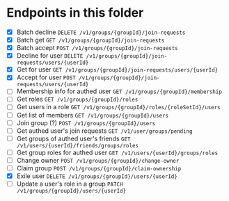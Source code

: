 # Endpoints in this folder
- [x] Batch decline `DELETE /v1/groups/{groupId}/join-requests`
- [x] Batch get `GET /v1/groups/{groupId}/join-requests`
- [x] Batch accept `POST /v1/groups/{groupId}/join-requests`
- [x] Decline for user `DELETE /v1/groups/{groupId}/join-requests/users/{userId}`
- [x] Get for user `GET /v1/groups/{groupId}/join-requests/users/{userId}`
- [x] Accept for user `POST /v1/groups/{groupId}/join-requests/users/{userId}`
- [ ] Membership info for authed user `GET /v1/groups/{groupId}/membership`
- [ ] Get roles `GET /v1/groups/{groupId}/roles`
- [ ] Get users in a role `GET /v1/groups/{groupId}/roles/{roleSetId}/users`
- [ ] Get list of members `GET /v1/groups/{groupId}/users`
- [ ] Join group (?) `POST /v1/groups/{groupId}/users`
- [ ] Get authed user's join requests `GET /v1/user/groups/pending`
- [ ] Get groups of authed user's friends `GET /v1/users/{userId}/friends/groups/roles`
- [ ] Get group roles for authed user `GET /v1/users/{userId}/groups/roles `
- [ ] Change owner `POST /v1/groups/{groupId}/change-owner`
- [ ] Claim group `POST /v1/groups/{groupId}/claim-ownership`
- [x] Exile user `DELETE /v1/groups/{groupId}/users/{userId}`
- [ ] Update a user's role in a group `PATCH /v1/groups/{groupId}/users/{userId}`